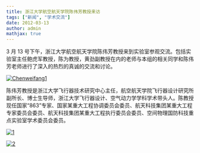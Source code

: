 ```yaml
---
title: 浙江大学航空航天学院陈伟芳教授来访
tags: ["新闻", "学术交流"]
date: 2012-03-13
author: admin
mathjax: true
---
```


3 月 13 号下午，浙江大学航空航天学院陈伟芳教授来到实验室参观交流。包括实验室主任鲍虎军教授，陈为教授，黄劲副教授在内的老师与本组的相关同学和陈伟芳老师进行了深入的热烈的真诚的交流和讨论。

[![Chenweifang1](http://www.cad.zju.edu.cn/home/vagblog/wp-content/uploads/2012/06/Chenweifang1.jpg)](http://www.cad.zju.edu.cn/home/vagblog/wp-content/uploads/2012/06/Chenweifang1.jpg)

陈伟芳教授是浙江大学飞行器技术研究中心主任，航空航天学院飞行器设计研究所副所长、博士生导师，浙江大学飞行器设计、空气动力学学科学术带头人。陈教授现任国家“863”专家、国家某重大工程协调委员会委员、航天科技集团某重大工程专家委员会委员、航天科技集团某重大工程执行委员会委员、空间物理国防科技重点实验室学术委员会委员。

[![1](http://www.cad.zju.edu.cn/home/vagblog/wp-content/uploads/2012/06/11.jpg)](http://www.cad.zju.edu.cn/home/vagblog/wp-content/uploads/2012/06/11.jpg)

[![2](http://www.cad.zju.edu.cn/home/vagblog/wp-content/uploads/2012/06/2.jpg)](http://www.cad.zju.edu.cn/home/vagblog/wp-content/uploads/2012/06/2.jpg)
